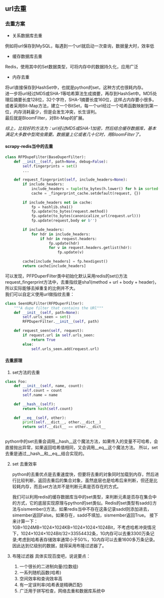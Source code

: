 ## url去重

### 去重方案
- 关系数据库去重

例如将url保存到MySQL，每遇到一个url就启动一次查询，数据量大时，效率低

- 缓存数据库去重

Redis，使用其中的Set数据类型，可将内存中的数据持久化，应用广泛

- 内存去重

将url直接保存到HashSet中，也就是python的set，这种方式也很耗内存。  
进一步将url经过MD5或SHA-1等哈希算法生成摘要，再存到HashSet中。MD5处理后摘要长度128位，32个字符，SHA-1摘要长度160位，这样占内存要小很多。  
或者采用Bit-Map方法，建立一个BitSet，每一个url经过一个哈希函数映射到第一位，内存消耗最少，但是会发生冲突，长生误判。  
最后就是BloomFilter，对Bit-Map的扩展。  

*综上，比较好的方法为：url经过MD5或SHA-1加密，然后结合缓存数据库，基本满足大多数中型爬虫需要。数据量上亿或者几十亿时，用BloomFilter了。*

#### scrapy-redis当中的去重
```python
class RFPDupeFilter(BaseDuperFilter):
    def __init__(self, path=None, debug=False):
        self.fingerprints = set()
        ...
        
    def request_fingerprint(self, include_headers=None):
        if include_headers:
            include_headers = tuple(to_bytes(h.lower() for h in sorted(include_headers)))
            cache = _fingerprint_cache.setdefault(request, {})
        
        if include_headers not in cache:
            fp = hashlib.sha1()
            fp.update(to_bytes(request.method))
            fp.update(to_bytes(canonicalize_url(request.url)))
            fp.update(request,body or b'')
            
        if include_headers:
            for hdr in include_headers:
                if hdr in request.headers:
                    fp.update(hdr)
                    for v in request.headers.getlist(hdr):
                        fp.update(v)
                        
        cache[include_headers] = fp.hexdigest()
        return cache[include_headers]

```
可以发现，PFPDuperFilter类中初始化默认采用redis的set()方法  
request_fingerprint方法中，去重指纹是sha1(method + url + body + header)，所以实际能够去掉重复的比例并不大。  
我们可以自定义使用url做指纹去重：
```python
class SeenURLFilter(RFPDuperFilter):
    """A dupe filter that contains the URl"""
    def __init__(self, path=None):
        self.urls_seen = set()
        RFPDuperFilter.__init__(self, path)
    
    def request_seen(self, request):
        if request.url in self.urls_seen:
            return True
        else:
            self.urls_seen.add(request.url)
```
#### 去重原理
1. set方法的去重
```python
class Foo:
    def __init__(self, name, count):
        self.count = count
        self.name = name
    
    def __hash__(self):
        return hash(self.count)
        
    def __eq__(self, other):
        print(self.__dict__, other.__dict__)
        return self.__dict__ == other.__dict__
        
```
  python中的set去重会调用__hash__这个魔法方法，如果传入的变量不可哈希，会直接抛出异常，如果返回哈希值相同，又会调用__eq__这个魔法方法。
所以，set去重是通过__hash__和__eq__结合实现的。

2. set 去重效率

   python的去重优点是去重速度快，但要将去重的对象同时加载到内存，然后进行比较判断，返回去重后的集合对象，虽然底层也是哈希后来判断，但还是比较耗内存，而且set方法并不是判断元素是否存在的方式。

   我们可以利用redis的缓存数据库当中的set类型，来判断元素是否存在集合中的方式，它的底层实现原理与python的set类似。Redis的set类型有sadd()方法与sismember()方法，如果redis当中不存在这条记录sadd则添加进去，simember返回False。如果存在，sadd不填加，sismember返回True。 接下来计算一下：  
    1GB=1024MB=1024×1024KB=1024×1024×1024Bit，不考虑哈希冲突情况下，1024×1024×1024Bit/32=33554432条，1G内存可以去重3300万条记录;考虑到哈希表存储效率通常小于50%，1G内存可以去重1600多万条记录。因此达到亿级别的数据，就得采用布隆过滤器了。

3. 布隆过滤器 
   具体实现百度吧，说说要点：
   1. 一个很长的二进制向量(位数组)
   2. 一系列随机函数(哈希)
   3. 空间效率和查询效率高
   4. 有一定误判率(哈希表是精确匹配)
   5. 广泛用于拼写检查，网络去重和数据库系统中
